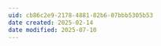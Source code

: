 ```yaml
---
uid: cb86c2e9-2178-4881-82b6-07bbb5305b53
date created: 2025-02-14
date modified: 2025-07-10
---
```

